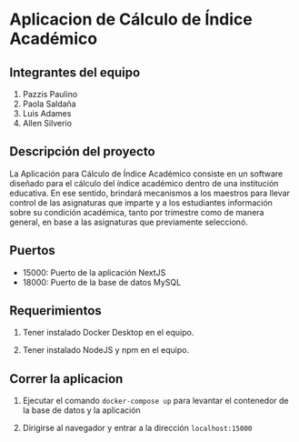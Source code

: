 # Aplicacion de Cálculo de Índice Académico

## Integrantes del equipo

1. Pazzis Paulino
2. Paola Saldaña
3. Luis Adames
4. Allen Silverio

## Descripción del proyecto

La Aplicación para Cálculo de Índice Académico consiste en un software diseñado para el cálculo del índice académico dentro de una institución educativa. En ese sentido, brindará mecanismos a los maestros para llevar control de las asignaturas que imparte y a los estudiantes información sobre su condición académica, tanto por trimestre como de manera general, en base a las asignaturas que previamente seleccionó.

## Puertos

- 15000: Puerto de la aplicación NextJS
- 18000: Puerto de la base de datos MySQL

## Requerimientos

1. Tener instalado Docker Desktop en el equipo.

2. Tener instalado NodeJS y npm en el equipo.

## Correr la aplicacion

1. Ejecutar el comando `docker-compose up` para levantar el contenedor de la base de datos y la aplicación

2. Dirigirse al navegador y entrar a la dirección `localhost:15000`
